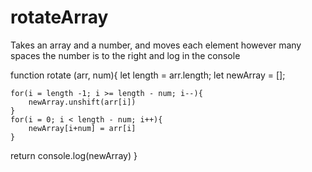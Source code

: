 # rotateArray
Takes an array and a number, and moves each element however many spaces the number is to the right and log in the console


function rotate (arr, num){ 
    let length = arr.length;
    let newArray = [];

    for(i = length -1; i >= length - num; i--){
        newArray.unshift(arr[i])
    }
    for(i = 0; i < length - num; i++){
        newArray[i+num] = arr[i]
    }
return console.log(newArray)
}
